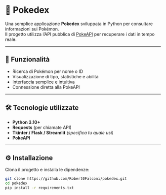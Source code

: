 # 🧩 Pokedex

Una semplice applicazione **Pokedex** sviluppata in Python per consultare informazioni sui Pokémon.  
Il progetto utilizza l’API pubblica di [PokeAPI](https://pokeapi.co/) per recuperare i dati in tempo reale.

---

## 🚀 Funzionalità

- Ricerca di Pokémon per nome o ID  
- Visualizzazione di tipo, statistiche e abilità  
- Interfaccia semplice e intuitiva  
- Connessione diretta alla PokeAPI  

---

## 🛠️ Tecnologie utilizzate

- **Python 3.10+**
- **Requests** (per chiamate API)
- **Tkinter / Flask / Streamlit** *(specifica tu quale usi)*
- **PokeAPI**

---

## ⚙️ Installazione

Clona il progetto e installa le dipendenze:

```bash
git clone https://github.com/Robert0Falconi/pokedex.git
cd pokedex
pip install -r requirements.txt
